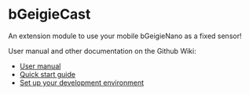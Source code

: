 # bGeigieCast

An extension module to use your mobile bGeigieNano as a fixed sensor! 

User manual and other documentation on the Github Wiki:

* [User manual](https://github.com/Safecast/bGeigieCast/wiki/User-manual)
* [Quick start guide](https://github.com/Safecast/bGeigieCast/wiki/Quick-start-guide)
* [Set up your development environment](https://github.com/Safecast/bGeigieCast/wiki/Development-environment)
